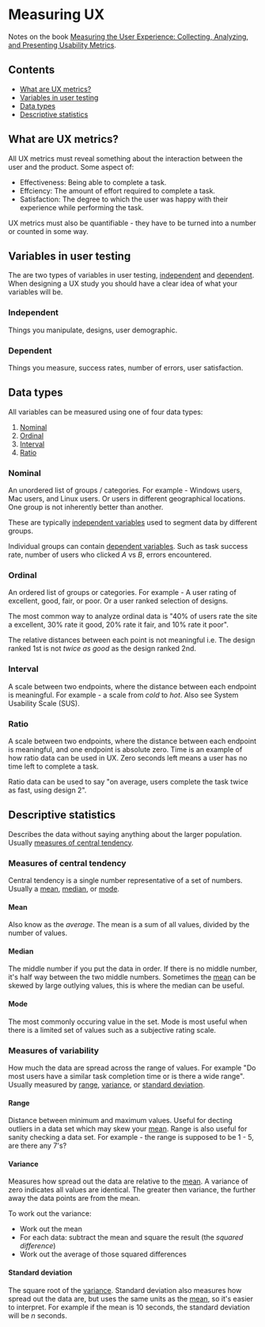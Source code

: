 # Measuring UX

Notes on the book [Measuring the User Experience: Collecting, Analyzing, and Presenting Usability Metrics](http://www.amazon.com/Measuring-User-Experience-Interactive-Technologies/dp/0123735580).

## Contents

- [What are UX metrics?](#what-are-ux-metrics)
- [Variables in user testing](#variables-in-user-testing)
- [Data types](#data-types)
- [Descriptive statistics](#descriptive-statistics)

## What are UX metrics?

All UX metrics must reveal something about the interaction between the user and the product. Some aspect of:

- Effectiveness: Being able to complete a task.
- Effciency: The amount of effort required to complete a task.
- Satisfaction: The degree to which the user was happy with their experience while performing the task.

UX metrics must also be quantifiable - they have to be turned into a number or counted in some way.

## Variables in user testing

The are two types of variables in user testing, [independent](#independent) and [dependent](#dependent). When designing a UX study you should have a clear idea of what your variables will be.

### Independent

Things you manipulate, designs, user demographic.

### Dependent

Things you measure, success rates, number of errors, user satisfaction.

## Data types

All variables can be measured using one of four data types:

1. [Nominal](#nominal)
2. [Ordinal](#ordinal)
3. [Interval](#interval)
4. [Ratio](#ratio)

### Nominal

An unordered list of groups / categories. For example - Windows users, Mac users, and Linux users. Or users in different geographical locations. One group is not inherently better than another.

These are typically [independent variables](#independent) used to segment data by different groups.

Individual groups can contain [dependent variables](#dependent). Such as task success rate, number of users who clicked *A* vs *B*, errors encountered.

### Ordinal

An ordered list of groups or categories. For example - A user rating of excellent, good, fair, or poor. Or a user ranked selection of designs.

The most common way to analyze ordinal data is "40% of users rate the site a excellent, 30% rate it good, 20% rate it fair, and 10% rate it poor".

The relative distances between each point is not meaningful i.e. The design ranked 1st is not *twice as good* as the design ranked 2nd.

### Interval

A scale between two endpoints, where the distance between each endpoint is meaningful. For example - a scale from *cold* to *hot*. Also see System Usability Scale (SUS).

### Ratio

A scale between two endpoints, where the distance between each endpoint is meaningful, and one endpoint is absolute zero. Time is an example of how ratio data can be used in UX. Zero seconds left means a user has no time left to complete a task.

Ratio data can be used to say "on average, users complete the task twice as fast, using design 2".

## Descriptive statistics

Describes the data without saying anything about the larger population. Usually [measures of central tendency](#measures-of-central-tendency).

### Measures of central tendency

Central tendency is a single number representative of a set of numbers. Usually a [mean](#mean), [median](#median), or [mode](#mode).

#### Mean

Also know as the *average*. The mean is a sum of all values, divided by the number of values.

#### Median

The middle number if you put the data in order. If there is no middle number, it's half way between the two middle numbers. Sometimes the [mean](#mean) can be skewed by large outlying values, this is where the median can be useful.

#### Mode

The most commonly occuring value in the set. Mode is most useful when there is a limited set of values such as a subjective rating scale.

### Measures of variability

How much the data are spread across the range of values. For example "Do most users have a similar task completion time or is there a wide range". Usually measured by [range](#range), [variance](#variance), or [standard deviation](#standard-deviation).

#### Range

Distance between minimum and maximum values. Useful for decting outliers in a data set which may skew your [mean](#mean). Range is also useful for sanity checking a data set. For example - the range is supposed to be 1 - 5, are there any 7's?

#### Variance

Measures how spread out the data are relative to the [mean](#mean). A variance of zero indicates all values are identical. The greater then variance, the further away the data points are from the mean.

To work out the variance:

- Work out the mean
- For each data: subtract the mean and square the result (the *squared difference*)
- Work out the average of those squared differences

#### Standard deviation

The square root of the [variance](#variance). Standard deviation also measures how spread out the data are, but uses the same units as the [mean](#mean), so it's easier to interpret. For example if the mean is 10 seconds, the standard deviation will be *n* seconds.
